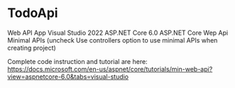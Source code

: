 # TodoApi
Web API App
Visual Studio 2022
ASP.NET Core 6.0
ASP.NET Core Wep Api
Minimal APIs (uncheck Use controllers option to use minimal APIs when creating project)

Complete code instruction and tutorial are here:
https://docs.microsoft.com/en-us/aspnet/core/tutorials/min-web-api?view=aspnetcore-6.0&tabs=visual-studio
